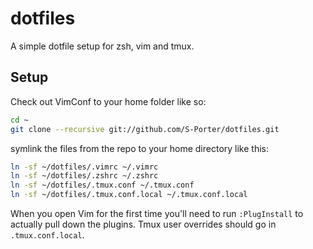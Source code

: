 dotfiles
========

A simple dotfile setup for zsh, vim and tmux.

Setup
--------
Check out VimConf to your home folder like so:

```bash
cd ~
git clone --recursive git://github.com/S-Porter/dotfiles.git
```

symlink the files from the repo to your home directory like this:
```bash
ln -sf ~/dotfiles/.vimrc ~/.vimrc
ln -sf ~/dotfiles/.zshrc ~/.zshrc
ln -sf ~/dotfiles/.tmux.conf ~/.tmux.conf
ln -sf ~/dotfiles/.tmux.conf.local ~/.tmux.conf.local
```

When you open Vim for the first time you'll need to run `:PlugInstall` to actually pull down the plugins. Tmux user overrides should go in `.tmux.conf.local`.

